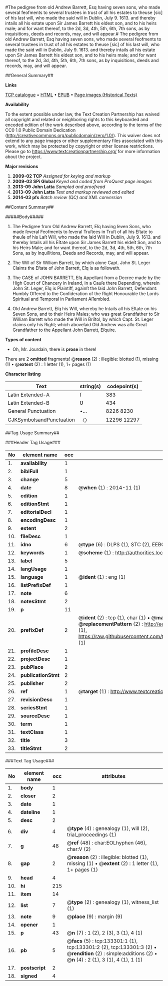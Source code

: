 #The pedigree from old Andrew Barrett, Esq having seven sons, who made several feofments to several trustees in trust of all his estates to theuse [sic] of his last will, who made the said will in Dublin, July 9. 1613. and thereby intails all his estate upon Sir James Barrett his eldest son, and to his heirs male; and for want thereof, to the 2d, 3d, 4th, 5th, 6th, 7th sons, as by inquisitions, deeds and records, may, and will appear.#
The pedigree from old Andrew Barrett, Esq having seven sons, who made several feofments to several trustees in trust of all his estates to theuse [sic] of his last will, who made the said will in Dublin, July 9. 1613. and thereby intails all his estate upon Sir James Barrett his eldest son, and to his heirs male; and for want thereof, to the 2d, 3d, 4th, 5th, 6th, 7th sons, as by inquisitions, deeds and records, may, and will appear.

##General Summary##

**Links**

[TCP catalogue](http://www.ota.ox.ac.uk/tcp/)  • 
[HTML](http://tei.it.ox.ac.uk/tcp/Texts-HTML/free/A90/A90356.html)  • 
[EPUB](http://tei.it.ox.ac.uk/tcp/Texts-EPUB/free/A90/A90356.epub) • 
[Page images (Historical Texts)](https://historicaltexts.jisc.ac.uk/eebo-99897515e)

**Availability**

To the extent possible under law, the Text Creation Partnership has waived all copyright and related or neighboring rights to this keyboarded and encoded edition of the work described above, according to the terms of the CC0 1.0 Public Domain Dedication (http://creativecommons.org/publicdomain/zero/1.0/). This waiver does not extend to any page images or other supplementary files associated with this work, which may be protected by copyright or other license restrictions. Please go to https://www.textcreationpartnership.org/ for more information about the project.

**Major revisions**

1. __2009-02__ __TCP__ *Assigned for keying and markup*
1. __2009-03__ __SPi Global__ *Keyed and coded from ProQuest page images*
1. __2013-09__ __John Latta__ *Sampled and proofread*
1. __2013-09__ __John Latta__ *Text and markup reviewed and edited*
1. __2014-03__ __pfs__ *Batch review (QC) and XML conversion*

##Content Summary##

#####Body#####

1. The Pedigree from Old Andrew Barrett, Eſq having ſeven Sons, who made ſeveral Feofments to ſeveral Truſtees in Truſt of all his Eſtate to theuſe of his Laſt Will, who made the ſaid Will in Dublin, July 9. 1613. and thereby Intails all his Eſtate upon Sir James Barrett his eldeſt Son, and to his Heirs Male; and for want thereof, to the 2d, 3d, 4th, 5th, 6th, 7th Sons, as by Inquiſitions, Deeds and Records, may, and will appear.

1. The Will of Sir William Barrett, by which alone Capt. John St. Leger Claims the Eſtate of John Barrett, Eſq is as followeth.

1. The CASE of JOHN BARRETT, Eſq Appellant from a Decree made by the High Court of Chancery in Ireland, in a Cauſe there Depending, wherein John St. Leger, Eſq is Plaintiff, againſt the ſaid John Barrett, Defendant: Humbly Offered to the Conſideration of the Right Honourable the Lords Spiritual and Temporal in Parliament Aſſembled.

1. Old Andrew Barrett, Eſq his Will, whereby he Intails all his Eſtate on his Seven Sons, and to their Heirs Males; who was great Grandfather to Sir William Barrett who made the Will in Briſtol, by which Capt. St. Leger claims only his Right; which aboveſaid Old Andrew was alſo Great Grandfather to the Appellant John Barrett, Eſquire.

**Types of content**

  * Oh, Mr. Jourdain, there is **prose** in there!

There are 2 **omitted** fragments! 
 @__reason__ (2) : illegible: blotted (1), missing (1)  •  @__extent__ (2) : 1 letter (1), 1+ pages (1)

**Character listing**


|Text|string(s)|codepoint(s)|
|---|---|---|
|Latin Extended-A|ſ|383|
|Latin Extended-B|Ʋ|434|
|General Punctuation|•…|8226 8230|
|CJKSymbolsandPunctuation|〈〉|12296 12297|

##Tag Usage Summary##

###Header Tag Usage###

|No|element name|occ|attributes|
|---|---|---|---|
|1.|__availability__|1||
|2.|__biblFull__|1||
|3.|__change__|5||
|4.|__date__|8| @__when__ (1) : 2014-11 (1)|
|5.|__edition__|1||
|6.|__editionStmt__|1||
|7.|__editorialDecl__|1||
|8.|__encodingDesc__|1||
|9.|__extent__|2||
|10.|__fileDesc__|1||
|11.|__idno__|6| @__type__ (6) : DLPS (1), STC (2), EEBO-CITATION (1), PROQUEST (1), VID (1)|
|12.|__keywords__|1| @__scheme__ (1) : http://authorities.loc.gov/ (1)|
|13.|__label__|5||
|14.|__langUsage__|1||
|15.|__language__|1| @__ident__ (1) : eng (1)|
|16.|__listPrefixDef__|1||
|17.|__note__|6||
|18.|__notesStmt__|2||
|19.|__p__|11||
|20.|__prefixDef__|2| @__ident__ (2) : tcp (1), char (1)  •  @__matchPattern__ (2) : ([0-9\-]+):([0-9IVX]+) (1), (.+) (1)  •  @__replacementPattern__ (2) : http://eebo.chadwyck.com/downloadtiff?vid=$1&page=$2 (1), https://raw.githubusercontent.com/textcreationpartnership/Texts/master/tcpchars.xml#$1 (1)|
|21.|__profileDesc__|1||
|22.|__projectDesc__|1||
|23.|__pubPlace__|2||
|24.|__publicationStmt__|2||
|25.|__publisher__|2||
|26.|__ref__|1| @__target__ (1) : http://www.textcreationpartnership.org/docs/. (1)|
|27.|__revisionDesc__|1||
|28.|__seriesStmt__|1||
|29.|__sourceDesc__|1||
|30.|__term__|1||
|31.|__textClass__|1||
|32.|__title__|3||
|33.|__titleStmt__|2||


###Text Tag Usage###

|No|element name|occ|attributes|
|---|---|---|---|
|1.|__body__|1||
|2.|__closer__|2||
|3.|__date__|1||
|4.|__dateline__|1||
|5.|__desc__|2||
|6.|__div__|4| @__type__ (4) : genealogy (1), will (2), trial_proceedings (1)|
|7.|__g__|48| @__ref__ (48) : char:EOLhyphen (46), char:V (2)|
|8.|__gap__|2| @__reason__ (2) : illegible: blotted (1), missing (1)  •  @__extent__ (2) : 1 letter (1), 1+ pages (1)|
|9.|__head__|4||
|10.|__hi__|215||
|11.|__item__|14||
|12.|__list__|7| @__type__ (2) : genealogy (1), witness_list (1)|
|13.|__note__|9| @__place__ (9) : margin (9)|
|14.|__opener__|1||
|15.|__p__|43| @__n__ (7) : 1 (2), 2 (3), 3 (1), 4 (1)|
|16.|__pb__|5| @__facs__ (5) : tcp:133301:1 (1), tcp:133301:2 (2), tcp:133301:3 (2)  •  @__rendition__ (2) : simple:additions (2)  •  @__n__ (4) : 2 (1), 3 (1), 4 (1), 1 (1)|
|17.|__postscript__|2||
|18.|__signed__|4||
